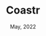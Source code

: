 ---
title: 'Coastr'
date: 'May, 2022'
excerpt: 'In this review, we will be looking at the new Python book from Oriley'
cover_image: '/images/posts/coastr.png'
website: 'https://coastr.io/'
---